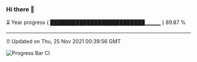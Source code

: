 ### Hi there 👋

⏳ Year progress { ██████████████████████████▁▁▁▁ } 89.87 %

---

⏰ Updated on Thu, 25 Nov 2021 00:39:56 GMT

![Progress Bar CI](https://github.com/liununu/liununu/workflows/Progress%20Bar%20CI/badge.svg)
